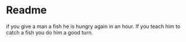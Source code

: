 # Readme

if you give a man a fish he is hungry again in an hour. If you teach him to catch a fish you do him a good turn.